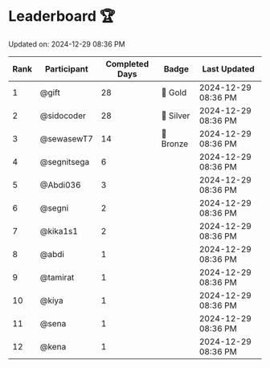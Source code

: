 # Leaderboard 🏆

Updated on: 2024-12-29 08:36 PM

| Rank | Participant       | Completed Days | Badge      | Last Updated         |
|------|-------------------|----------------|------------|----------------------|
| 1    | @gift             | 28             | 🏅 Gold     | 2024-12-29 08:36 PM |
| 2    | @sidocoder        | 28             | 🥈 Silver   | 2024-12-29 08:36 PM |
| 3    | @sewasewT7        | 14             | 🥉 Bronze   | 2024-12-29 08:36 PM |
| 4    | @segnitsega       | 6              |            | 2024-12-29 08:36 PM |
| 5    | @Abdi036          | 3              |            | 2024-12-29 08:36 PM |
| 6    | @segni            | 2              |            | 2024-12-29 08:36 PM |
| 7    | @kika1s1          | 2              |            | 2024-12-29 08:36 PM |
| 8    | @abdi             | 1              |            | 2024-12-29 08:36 PM |
| 9    | @tamirat          | 1              |            | 2024-12-29 08:36 PM |
| 10   | @kiya             | 1              |            | 2024-12-29 08:36 PM |
| 11   | @sena             | 1              |            | 2024-12-29 08:36 PM |
| 12   | @kena             | 1              |            | 2024-12-29 08:36 PM |
